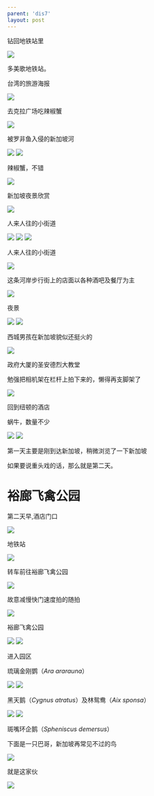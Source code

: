 ```yaml
---
parent: 'dis7'
layout: post
---
```


钻回地铁站里

<img class='disc' src='https://lykoseremos.github.io/gmalb-01/dis7/32.jpg'>

多美歌地铁站。

台湾的旅游海报

<img class='disc' src='https://lykoseremos.github.io/gmalb-01/dis7/33.jpg'>

去克拉广场吃辣椒蟹

<img class='disc' src='https://lykoseremos.github.io/gmalb-01/dis7/34.jpg'>

被罗非鱼入侵的新加坡河

<img class='disc' src='https://lykoseremos.github.io/gmalb-01/dis7/35.jpg'>

<img class='disc' src='https://lykoseremos.github.io/gmalb-01/dis7/36.jpg'>

辣椒蟹，不错

<img class='disc' src='https://lykoseremos.github.io/gmalb-01/dis7/37.jpg'>

新加坡夜景欣赏

<img class='disc' src='https://lykoseremos.github.io/gmalb-01/dis7/38.jpg'>

人来人往的小街道

<img class='disc' src='https://lykoseremos.github.io/gmalb-01/dis7/39.jpg'>

<img class='disc' src='https://lykoseremos.github.io/gmalb-01/dis7/40.jpg'>

<img class='disc' src='https://lykoseremos.github.io/gmalb-01/dis7/41.jpg'>

人来人往的小街道

<img class='disc' src='https://lykoseremos.github.io/gmalb-01/dis7/42.jpg'>

这条河岸步行街上的店面以各种酒吧及餐厅为主

<img class='disc' src='https://lykoseremos.github.io/gmalb-01/dis7/43.jpg'>

夜景

<img class='disc' src='https://lykoseremos.github.io/gmalb-01/dis7/44.jpg'>

<img class='disc' src='https://lykoseremos.github.io/gmalb-01/dis7/45.jpg'>

西城男孩在新加坡貌似还挺火的

<img class='disc' src='https://lykoseremos.github.io/gmalb-01/dis7/46.jpg'>

政府大厦的圣安德烈大教堂

勉强把相机架在栏杆上拍下来的，懒得再支脚架了

<img class='disc' src='https://lykoseremos.github.io/gmalb-01/dis7/47.jpg'>

回到纽顿的酒店

蜗牛，数量不少

<img class='disc' src='https://lykoseremos.github.io/gmalb-01/dis7/48.jpg'>

<img class='disc' src='https://lykoseremos.github.io/gmalb-01/dis7/49.jpg'>

第一天主要是刚到达新加坡，稍微浏览了一下新加坡

如果要说重头戏的话，那么就是第二天。

<h1>裕廊飞禽公园</h1>

第二天早,酒店门口

<img class='disc' src='https://lykoseremos.github.io/gmalb-01/dis7/50.jpg'>

地铁站

<img class='disc' src='https://lykoseremos.github.io/gmalb-01/dis7/51.jpg'>

转车前往裕廊飞禽公园

<img class='disc' src='https://lykoseremos.github.io/gmalb-01/dis7/52.jpg'>

故意减慢快门速度拍的随拍

<img class='disc' src='https://lykoseremos.github.io/gmalb-01/dis7/53.jpg'>

裕廊飞禽公园

<img class='disc' src='https://lykoseremos.github.io/gmalb-01/dis7/54.jpg'>

<img class='disc' src='https://lykoseremos.github.io/gmalb-01/dis7/55.jpg'>

进入园区

琉璃金刚鹦（<i>Ara ararauna</i>）

<img class='disc' src='https://lykoseremos.github.io/gmalb-01/dis7/56.jpg'>

<img class='disc' src='https://lykoseremos.github.io/gmalb-01/dis7/57.jpg'>

黑天鹅（<i>Cygnus atratus</i>）及林鸳鸯（<i>Aix sponsa</i>）

<img class='disc' src='https://lykoseremos.github.io/gmalb-01/dis7/58.jpg'>

<img class='disc' src='https://lykoseremos.github.io/gmalb-01/dis7/59.jpg'>

斑嘴环企鹅（<i>Spheniscus demersus</i>）

下面是一只巴哥，新加坡再常见不过的鸟

<img class='disc' src='https://lykoseremos.github.io/gmalb-01/dis7/60.jpg'>

就是这家伙

<img class='disc' src='https://lykoseremos.github.io/gmalb-01/dis7/61.jpg'>

